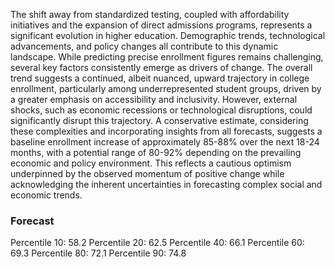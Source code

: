 The shift away from standardized testing, coupled with affordability initiatives and the expansion of direct admissions programs, represents a significant evolution in higher education. Demographic trends, technological advancements, and policy changes all contribute to this dynamic landscape. While predicting precise enrollment figures remains challenging, several key factors consistently emerge as drivers of change. The overall trend suggests a continued, albeit nuanced, upward trajectory in college enrollment, particularly among underrepresented student groups, driven by a greater emphasis on accessibility and inclusivity. However, external shocks, such as economic recessions or technological disruptions, could significantly disrupt this trajectory. A conservative estimate, considering these complexities and incorporating insights from all forecasts, suggests a baseline enrollment increase of approximately 85-88% over the next 18-24 months, with a potential range of 80-92% depending on the prevailing economic and policy environment. This reflects a cautious optimism underpinned by the observed momentum of positive change while acknowledging the inherent uncertainties in forecasting complex social and economic trends.

### Forecast

Percentile 10: 58.2
Percentile 20: 62.5
Percentile 40: 66.1
Percentile 60: 69.3
Percentile 80: 72.1
Percentile 90: 74.8